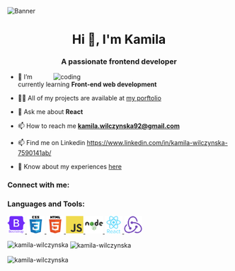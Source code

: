
![Banner](https://miro.medium.com/v2/resize:fit:4800/format:webp/1*XR3rTO1O_RM69jFDcez7cw.gif)

<h1 align="center">Hi 👋, I'm Kamila</h1>
<h3 align="center">A passionate frontend developer</h3>

<img align="right" alt="coding" width="400" src="https://cdn.dribbble.com/users/17707/screenshots/2413754/rrr.gif">

- 🌱 I’m currently learning **Front-end web development**

- 👨‍💻 All of my projects are available at [my porftolio](https://kamila-w-portfolio.netlify.app/)

- 💬 Ask me about **React**

- 📫 How to reach me **kamila.wilczynska92@gmail.com**
- 📫 Find me on Linkedin https://www.linkedin.com/in/kamila-wilczynska-7590141ab/

- 📄 Know about my experiences [here](https://github.com/kamila-wilczynska/Resume/blob/master/Kamila_Wilczynska_CV.pdf)

<h3 align="left">Connect with me:</h3>
<p align="left">
</p>

<h3 align="left">Languages and Tools:</h3>
<p align="left"> <a href="https://getbootstrap.com" target="_blank" rel="noreferrer"> <img src="https://raw.githubusercontent.com/devicons/devicon/master/icons/bootstrap/bootstrap-plain-wordmark.svg" alt="bootstrap" width="40" height="40"/> </a> <a href="https://www.w3schools.com/css/" target="_blank" rel="noreferrer"> <img src="https://raw.githubusercontent.com/devicons/devicon/master/icons/css3/css3-original-wordmark.svg" alt="css3" width="40" height="40"/> </a> <a href="https://www.w3.org/html/" target="_blank" rel="noreferrer"> <img src="https://raw.githubusercontent.com/devicons/devicon/master/icons/html5/html5-original-wordmark.svg" alt="html5" width="40" height="40"/> </a> <a href="https://developer.mozilla.org/en-US/docs/Web/JavaScript" target="_blank" rel="noreferrer"> <img src="https://raw.githubusercontent.com/devicons/devicon/master/icons/javascript/javascript-original.svg" alt="javascript" width="40" height="40"/> </a> <a href="https://nodejs.org" target="_blank" rel="noreferrer"> <img src="https://raw.githubusercontent.com/devicons/devicon/master/icons/nodejs/nodejs-original-wordmark.svg" alt="nodejs" width="40" height="40"/> </a> <a href="https://reactjs.org/" target="_blank" rel="noreferrer"> <img src="https://raw.githubusercontent.com/devicons/devicon/master/icons/react/react-original-wordmark.svg" alt="react" width="40" height="40"/> </a> <a href="https://redux.js.org" target="_blank" rel="noreferrer"> <img src="https://raw.githubusercontent.com/devicons/devicon/master/icons/redux/redux-original.svg" alt="redux" width="40" height="40"/> </a> </p>

<p><img align="left" src="https://github-readme-stats.vercel.app/api/top-langs?username=kamila-wilczynska&show_icons=true&locale=en&layout=compact" alt="kamila-wilczynska" /></p>

<p>&nbsp;<img align="center" src="https://github-readme-stats.vercel.app/api?username=kamila-wilczynska&show_icons=true&locale=en" alt="kamila-wilczynska" /></p>

<p><img align="center" src="https://github-readme-streak-stats.herokuapp.com/?user=kamila-wilczynska&" alt="kamila-wilczynska" /></p>
